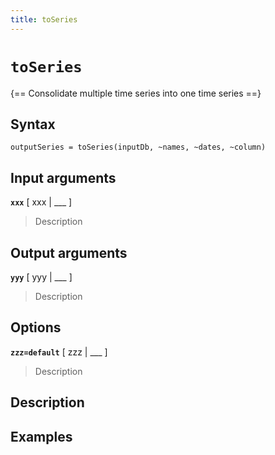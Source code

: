 ```yaml
---
title: toSeries
---
```


# `toSeries`

{== Consolidate multiple time series into one time series ==}


## Syntax 

    outputSeries = toSeries(inputDb, ~names, ~dates, ~column)


## Input arguments 

__`xxx`__ [ xxx | ___ ]
> 
> Description
> 


## Output arguments 

__`yyy`__ [ yyy | ___ ]
> 
> Description
> 


## Options 

__`zzz=default`__ [ zzz | ___ ]
> 
> Description
> 


## Description 



## Examples

```matlab
```

